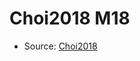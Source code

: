 <a name="material" />

# Choi2018 M18
<script type="application/ld+json">
  {
    "@context": "https://schema.org/",
    "@type": "ChemicalSubstance",
    "http://purl.org/dc/terms/conformsTo":
      {
        "@type": "CreativeWork",
        "@id": "https://bioschemas.org/profiles/ChemicalSubstance/0.4-RELEASE/"
      },
    "@id": "https://egonw.github.io/nanowiki/nanowiki529.html#material",
    "name": "Choi2018 M18",
    "sameAs": "http://127.0.0.1/mediawiki/index.php/Special:URIResolver/Choi2018_M18"
  }
</script>


* Source: [Choi2018](http://127.0.0.1/mediawiki/index.php/Special:URIResolver/Choi2018)
